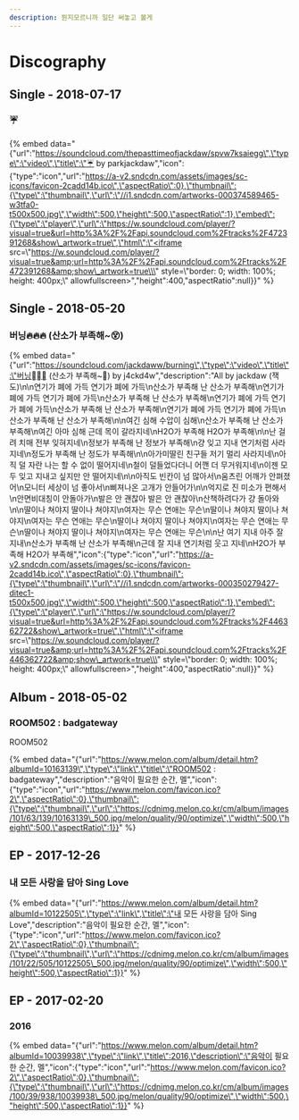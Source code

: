 ```yaml
---
description: 뭔지모르니까 일단 써놓고 볼게
---
```


# Discography

## Single - 2018-07-17

###  ☔️

{% embed data="{\"url\":\"https://soundcloud.com/thepasttimeofjackdaw/spvw7ksaiegg\",\"type\":\"video\",\"title\":\"☔️ by parkjackdaw\",\"icon\":{\"type\":\"icon\",\"url\":\"https://a-v2.sndcdn.com/assets/images/sc-icons/favicon-2cadd14b.ico\",\"aspectRatio\":0},\"thumbnail\":{\"type\":\"thumbnail\",\"url\":\"//i1.sndcdn.com/artworks-000374589465-w3tfa0-t500x500.jpg\",\"width\":500,\"height\":500,\"aspectRatio\":1},\"embed\":{\"type\":\"player\",\"url\":\"https://w.soundcloud.com/player/?visual=true&url=http%3A%2F%2Fapi.soundcloud.com%2Ftracks%2F472391268&show\_artwork=true\",\"html\":\"<iframe src=\\\"https://w.soundcloud.com/player/?visual=true&amp;url=http%3A%2F%2Fapi.soundcloud.com%2Ftracks%2F472391268&amp;show\_artwork=true\\\" style=\\\"border: 0; width: 100%; height: 400px;\\\" allowfullscreen></iframe>\",\"height\":400,\"aspectRatio\":null}}" %}

## Single - 2018-05-20

###  버닝🔥🔥🔥 \(산소가 부족해~😵\)

{% embed data="{\"url\":\"https://soundcloud.com/jackdaww/burning\",\"type\":\"video\",\"title\":\"버닝 \(산소가 부족해~\) by j4ckd4w\",\"description\":\"All by jackdaw \(잭도\)\\n\\n연기가 폐에 가득 연기가 폐에 가득\\n산소가 부족해 난 산소가 부족해\\n연기가 폐에 가득 연기가 폐에 가득\\n산소가 부족해 난 산소가 부족해\\n연기가 폐에 가득 연기가 폐에 가득\\n산소가 부족해 난 산소가 부족해\\n연기가 폐에 가득 연기가 폐에 가득\\n산소가 부족해 난 산소가 부족해\\n\\n여긴 심해 수압이 심해\\n산소가 부족해 난 산소가 부족해\\n여긴 아마 심해 근데 목이 갈라지네\\nH2O가 부족해 H2O가 부족해\\n\\n난 걸려 치매 전부 잊혀지네\\n정보가 부족해 난 정보가 부족해\\n걍 잊고 지내 연기처럼 사라지네\\n정도가 부족해 난 정도가 부족해\\n\\n아가미딸린 친구들 저기 멀리 사라지네\\n아직 덜 자란 나는 할 수 없이 떨어지네\\n철이 덜들었다더니 어깬 더 무거워지네\\n이젠 모두 잊고 지내고 싶지만 안 떨어지네\\n\\n아직도 빈칸이 넘 많아서\\n움츠린 어깨가 안펴졌어\\n모니터 세상이 넘 좋아서\\n삐져나온 고개가 안들어가\\n\\n억지로 진 미소가 편해서\\n안면비대칭이 안돌아가\\n발은 안 괜찮아 발은 안 괜찮아\\n산책하려다가 걍 돌아와\\n\\n딸이나 쳐야지 딸이나 쳐야지\\n여자는 무슨 연애는 무슨\\n딸이나 쳐야지 딸이나 쳐야지\\n여자는 무슨 연애는 무슨\\n딸이나 쳐야지 딸이나 쳐야지\\n여자는 무슨 연애는 무슨\\n딸이나 쳐야지 딸이나 쳐야지\\n여자는 무슨 연애는 무슨\\n\\n난 여기 지내 아주 잘 지내\\n산소가 부족해 난 산소가 부족해\\n근데 잘 지내 연기처럼 웃고 지네\\nH2O가 부족해 H2O가 부족해\",\"icon\":{\"type\":\"icon\",\"url\":\"https://a-v2.sndcdn.com/assets/images/sc-icons/favicon-2cadd14b.ico\",\"aspectRatio\":0},\"thumbnail\":{\"type\":\"thumbnail\",\"url\":\"//i1.sndcdn.com/artworks-000350279427-ditec1-t500x500.jpg\",\"width\":500,\"height\":500,\"aspectRatio\":1},\"embed\":{\"type\":\"player\",\"url\":\"https://w.soundcloud.com/player/?visual=true&url=http%3A%2F%2Fapi.soundcloud.com%2Ftracks%2F446362722&show\_artwork=true\",\"html\":\"<iframe src=\\\"https://w.soundcloud.com/player/?visual=true&amp;url=http%3A%2F%2Fapi.soundcloud.com%2Ftracks%2F446362722&amp;show\_artwork=true\\\" style=\\\"border: 0; width: 100%; height: 400px;\\\" allowfullscreen></iframe>\",\"height\":400,\"aspectRatio\":null}}" %}

## Album - 2018-05-02

###  ROOM502 : badgateway

ROOM502

{% embed data="{\"url\":\"https://www.melon.com/album/detail.htm?albumId=10163139\",\"type\":\"link\",\"title\":\"ROOM502 : badgateway\",\"description\":\"음악이 필요한 순간, 멜\",\"icon\":{\"type\":\"icon\",\"url\":\"https://www.melon.com/favicon.ico?2\",\"aspectRatio\":0},\"thumbnail\":{\"type\":\"thumbnail\",\"url\":\"https://cdnimg.melon.co.kr/cm/album/images/101/63/139/10163139\_500.jpg/melon/quality/90/optimize\",\"width\":500,\"height\":500,\"aspectRatio\":1}}" %}

## EP - 2017-12-26

### 내 모든 사랑을 담아 Sing Love

{% embed data="{\"url\":\"https://www.melon.com/album/detail.htm?albumId=10122505\",\"type\":\"link\",\"title\":\"내 모든 사랑을 담아 Sing Love\",\"description\":\"음악이 필요한 순간, 멜\",\"icon\":{\"type\":\"icon\",\"url\":\"https://www.melon.com/favicon.ico?2\",\"aspectRatio\":0},\"thumbnail\":{\"type\":\"thumbnail\",\"url\":\"https://cdnimg.melon.co.kr/cm/album/images/101/22/505/10122505\_500.jpg/melon/quality/90/optimize\",\"width\":500,\"height\":500,\"aspectRatio\":1}}" %}

## EP - 2017-02-20

### 2016

{% embed data="{\"url\":\"https://www.melon.com/album/detail.htm?albumId=10039938\",\"type\":\"link\",\"title\":2016,\"description\":\"음악이 필요한 순간, 멜\",\"icon\":{\"type\":\"icon\",\"url\":\"https://www.melon.com/favicon.ico?2\",\"aspectRatio\":0},\"thumbnail\":{\"type\":\"thumbnail\",\"url\":\"https://cdnimg.melon.co.kr/cm/album/images/100/39/938/10039938\_500.jpg/melon/quality/90/optimize\",\"width\":500,\"height\":500,\"aspectRatio\":1}}" %}



